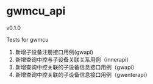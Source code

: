gwmcu_api
==========
v0.1.0

Tests for gwmcu
1. 新增子设备注册接口用例(gwapi)
2. 新增查询中控与子设备关联关系用例（innerapi）
3. 新增查询中控关联的子设备信息接口用例（gwapi）
4. 新增查询中控关联的子设备信息接口用例（gwenterapi）

